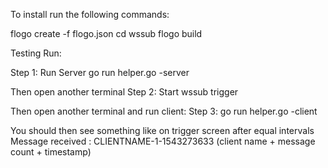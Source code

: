 To install run the following commands:

flogo create -f flogo.json
cd wssub
flogo build


Testing
Run:

Step 1: Run Server
go run helper.go -server

Then open another terminal
Step 2: Start wssub trigger

Then open another terminal and run client:
Step 3:
go run helper.go -client


You should then see something like on trigger screen after equal intervals
Message received : CLIENTNAME-1-1543273633 (client name + message count + timestamp)

